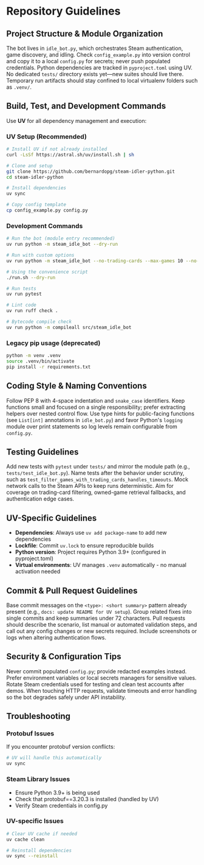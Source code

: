 # Repository Guidelines

## Project Structure & Module Organization

The bot lives in `idle_bot.py`, which orchestrates Steam authentication, game discovery, and idling. Check `config_example.py` into version control and copy it to a local `config.py` for secrets; never push populated credentials. Python dependencies are tracked in `pyproject.toml` using UV. No dedicated `tests/` directory exists yet—new suites should live there. Temporary run artifacts should stay confined to local virtualenv folders such as `.venv/`.

## Build, Test, and Development Commands

Use **UV** for all dependency management and execution:

### **UV Setup (Recommended)**

```bash
# Install UV if not already installed
curl -LsSf https://astral.sh/uv/install.sh | sh

# Clone and setup
git clone https://github.com/bernardopg/steam-idler-python.git
cd steam-idler-python

# Install dependencies
uv sync

# Copy config template
cp config_example.py config.py
```

### **Development Commands**

```bash
# Run the bot (module entry recommended)
uv run python -m steam_idle_bot --dry-run

# Run with custom options
uv run python -m steam_idle_bot --no-trading-cards --max-games 10 --no-cache --max-checks 50 --skip-failures

# Using the convenience script
./run.sh --dry-run

# Run tests
uv run pytest

# Lint code
uv run ruff check .

# Bytecode compile check
uv run python -m compileall src/steam_idle_bot
```

### **Legacy pip usage (deprecated)**

```bash
python -m venv .venv
source .venv/bin/activate
pip install -r requirements.txt
```

## Coding Style & Naming Conventions

Follow PEP 8 with 4-space indentation and `snake_case` identifiers. Keep functions small and focused on a single responsibility; prefer extracting helpers over nested control flow. Use type hints for public-facing functions (see `List[int]` annotations in `idle_bot.py`) and favor Python's `logging` module over print statements so log levels remain configurable from `config.py`.

## Testing Guidelines

Add new tests with `pytest` under `tests/` and mirror the module path (e.g., `tests/test_idle_bot.py`). Name tests after the behavior under scrutiny, such as `test_filter_games_with_trading_cards_handles_timeouts`. Mock network calls to the Steam APIs to keep runs deterministic. Aim for coverage on trading-card filtering, owned-game retrieval fallbacks, and authentication edge cases.

## UV-Specific Guidelines

- **Dependencies**: Always use `uv add package-name` to add new dependencies
- **Lockfile**: Commit `uv.lock` to ensure reproducible builds
- **Python version**: Project requires Python 3.9+ (configured in pyproject.toml)
- **Virtual environments**: UV manages `.venv` automatically - no manual activation needed

## Commit & Pull Request Guidelines

Base commit messages on the `<type>: <short summary>` pattern already present (e.g., `docs: update README for UV setup`). Group related fixes into single commits and keep summaries under 72 characters. Pull requests should describe the scenario, list manual or automated validation steps, and call out any config changes or new secrets required. Include screenshots or logs when altering authentication flows.

## Security & Configuration Tips

Never commit populated `config.py`; provide redacted examples instead. Prefer environment variables or local secrets managers for sensitive values. Rotate Steam credentials used for testing and clean test accounts after demos. When touching HTTP requests, validate timeouts and error handling so the bot degrades safely under API instability.

## Troubleshooting

### **Protobuf Issues**

If you encounter protobuf version conflicts:

```bash
# UV will handle this automatically
uv sync
```

### **Steam Library Issues**

- Ensure Python 3.9+ is being used
- Check that protobuf==3.20.3 is installed (handled by UV)
- Verify Steam credentials in config.py

### **UV-specific Issues**

```bash
# Clear UV cache if needed
uv cache clean

# Reinstall dependencies
uv sync --reinstall
